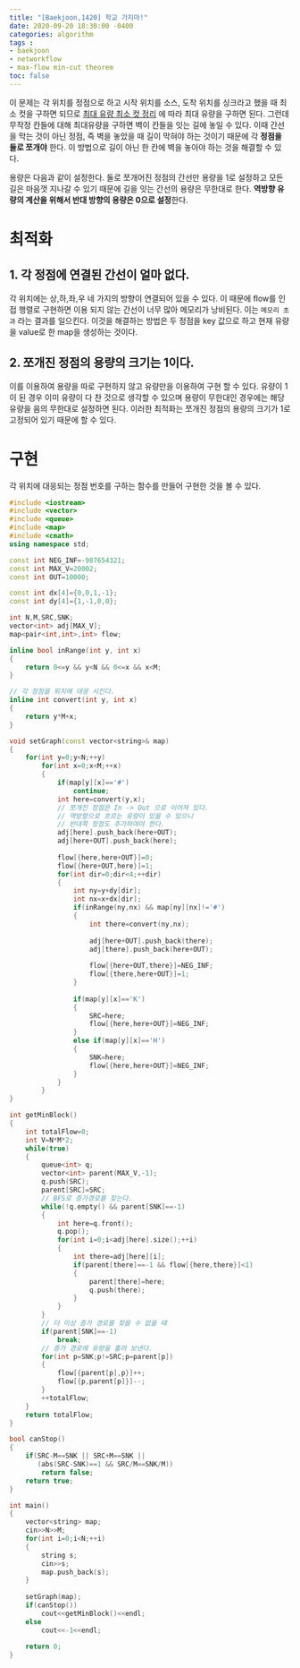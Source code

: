 ```yaml
---
title: "[Baekjoon,1420] 학교 가지마!"
date: 2020-09-20 18:30:00 -0400
categories: algorithm 
tags :
- baekjoon 
- networkflow 
- max-flow min-cut theorem
toc: false 
---
```

이 문제는 각 위치를 정점으로 하고 시작 위치를 소스, 도착 위치를 싱크라고 했을 때 최소 컷을 구하면 되므로 
[최대 유량 최소 컷 정리](https://m.blog.naver.com/PostView.nhn?blogId=kks227&logNo=220808685331&proxyReferer=https:%2F%2Fwww.google.com%2F)
에 따라 최대 유량을 구하면 된다. 
그런데 무작정 칸들에 대해 최대유량을 구하면 벽이 칸들을 잇는 길에 놓일 수 있다. 
이때 간선을 막는 것이 아닌 정점, 즉 벽을 놓았을 때 길이 막혀야 하는 것이기 때문에 각 **정점을 둘로 쪼개야** 한다. 
이 방법으로 길이 아닌 한 칸에 벽을 놓아야 하는 것을 해결할 수 있다. 

용량은 다음과 같이 설정한다. 
둘로 쪼개어진 정점의 간선만 용량을 1로 설정하고 모든 길은 마음껏 지나갈 수 있기 때문에 길을 잇는 간선의 용량은 무한대로 한다. 
**역방향 유량의 계산을 위해서 반대 방향의 용량은 0으로 설정**한다. 

# 최적화 
## 1. 각 정점에 연결된 간선이 얼마 없다. 
각 위치에는 상,하,좌,우 네 가지의 방향이 연결되어 있을 수 있다. 
이 때문에 flow를 인접 행렬로 구현하면 이용 되지 않는 간선이 너무 많아 메모리가 낭비된다. 이는 `메모리 초과` 라는 결과를 일으킨다. 
이것을 해결하는 방법은 두 정점을 key 값으로 하고 현재 유량을 value로 한 map을 생성하는 것이다. 

## 2. 쪼개진 정점의 용량의 크기는 1이다. 
이를 이용하여 용량을 따로 구현하지 않고 유량만을 이용하여 구현 할 수 있다. 
유량이 1이 된 경우 이미 유량이 다 찬 것으로 생각할 수 있으며 용량이 무한대인 경우에는 해당 유량을 음의 무한대로 설정하면 된다. 
이러한 최적화는 쪼개진 정점의 용량의 크기가 1로 고정되어 있기 때문에 할 수 있다. 

# 구현 
각 위치에 대응되는 정점 번호를 구하는 함수를 만들어 구현한 것을 볼 수 있다. 
```cpp
#include <iostream>
#include <vector>
#include <queue>
#include <map>
#include <cmath>
using namespace std;

const int NEG_INF=-987654321;
const int MAX_V=20002;
const int OUT=10000;

const int dx[4]={0,0,1,-1};
const int dy[4]={1,-1,0,0};

int N,M,SRC,SNK;
vector<int> adj[MAX_V];
map<pair<int,int>,int> flow;

inline bool inRange(int y, int x)
{
    return 0<=y && y<N && 0<=x && x<M;
}

// 각 정점을 위치에 대응 시킨다.
inline int convert(int y, int x)
{
    return y*M+x;
}

void setGraph(const vector<string>& map)
{
    for(int y=0;y<N;++y)
        for(int x=0;x<M;++x)
        {
            if(map[y][x]=='#')
                continue;
            int here=convert(y,x);
            // 쪼개진 정점은 In -> Out 으로 이어져 있다. 
            // 역방향으로 흐르는 유량이 있을 수 있으니 
            // 반대쪽 정점도 추가하여야 한다. 
            adj[here].push_back(here+OUT);
            adj[here+OUT].push_back(here);
            
            flow[{here,here+OUT}]=0;
            flow[{here+OUT,here}]=1;
            for(int dir=0;dir<4;++dir)
            {
                int ny=y+dy[dir];
                int nx=x+dx[dir];
                if(inRange(ny,nx) && map[ny][nx]!='#')
                {
                    int there=convert(ny,nx);
                    
                    adj[here+OUT].push_back(there);
                    adj[there].push_back(here+OUT);
                    
                    flow[{here+OUT,there}]=NEG_INF;
                    flow[{there,here+OUT}]=1;
                }
                
                if(map[y][x]=='K')
                {
                    SRC=here;
                    flow[{here,here+OUT}]=NEG_INF;
                }
                else if(map[y][x]=='H')
                {
                    SNK=here;
                    flow[{here,here+OUT}]=NEG_INF;
                }
            }
        }
}

int getMinBlock()
{
    int totalFlow=0;
    int V=N*M*2;
    while(true)
    {
        queue<int> q;
        vector<int> parent(MAX_V,-1);
        q.push(SRC);
        parent[SRC]=SRC;
        // BFS로 증가경로를 찾는다. 
        while(!q.empty() && parent[SNK]==-1)
        {
            int here=q.front();
            q.pop();
            for(int i=0;i<adj[here].size();++i)
            {
                int there=adj[here][i];
                if(parent[there]==-1 && flow[{here,there}]<1)
                {
                    parent[there]=here;
                    q.push(there);
                }
            }
        }
        // 더 이상 증가 경로를 찾을 수 없을 때 
        if(parent[SNK]==-1)
            break;
        // 증가 경로에 유량을 흘려 보낸다.
        for(int p=SNK;p!=SRC;p=parent[p])
        {
            flow[{parent[p],p}]++;
            flow[{p,parent[p]}]--;
        }
        ++totalFlow;
    }
    return totalFlow;
}

bool canStop()
{
    if(SRC-M==SNK || SRC+M==SNK || 
       (abs(SRC-SNK)==1 && SRC/M==SNK/M))
        return false;
    return true;
}

int main()
{
    vector<string> map;
    cin>>N>>M;
    for(int i=0;i<N;++i)
    {
        string s;
        cin>>s;
        map.push_back(s);
    }
    
    setGraph(map);
    if(canStop())
        cout<<getMinBlock()<<endl;
    else
        cout<<-1<<endl;
    
    return 0;
}

```
